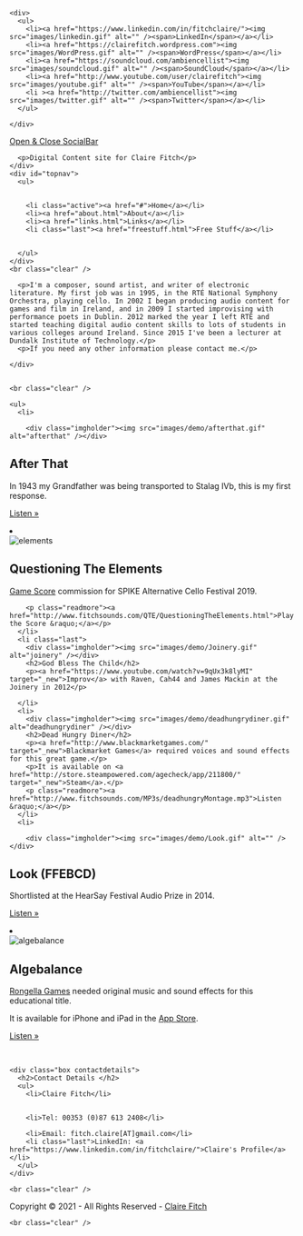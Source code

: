 

<!DOCTYPE html PUBLIC "-//W3C//DTD XHTML 1.0 Transitional//EN" "http://www.w3.org/TR/xhtml1/DTD/xhtml1-transitional.dtd">
<html xmlns="http://www.w3.org/1999/xhtml" xml:lang="EN" lang="EN" dir="ltr">

<head profile="http://gmpg.org/xfn/11"><meta charset="windows-1252">
<title>Claire Fitch</title>


</head>

<body>

    <div>
      <ul>
        <li><a href="https://www.linkedin.com/in/fitchclaire/"><img src="images/linkedin.gif" alt="" /><span>LinkedIn</span></a></li>
        <li><a href="https://clairefitch.wordpress.com"><img src="images/WordPress.gif" alt="" /><span>WordPress</span></a></li>
        <li><a href="https://soundcloud.com/ambiencellist"><img src="images/soundcloud.gif" alt="" /><span>SoundCloud</span></a></li>
        <li><a href="http://www.youtube.com/user/clairefitch"><img src="images/youtube.gif" alt="" /><span>YouTube</span></a></li>
        <li ><a href="http://twitter.com/ambiencellist"><img src="images/twitter.gif" alt="" /><span>Twitter</span></a></li>
      </ul>
      
    </div>
  
<!-- ####################################################################################################### -->
<div class="wrapper col2">
  <div id="header">
    <p class="toggler"><a href="#socialise">Open &amp; Close SocialBar</a></p>
    <div id="logo">
      
      <p>Digital Content site for Claire Fitch</p>
    </div>
    <div id="topnav">
      <ul>
      
        
        <li class="active"><a href="#">Home</a></li>
        <li><a href="about.html">About</a></li>
        <li><a href="links.html">Links</a></li>
        <li class="last"><a href="freestuff.html">Free Stuff</a></li>
        
        
      </ul>
    </div>
    <br class="clear" />
  </div>
</div>
<!-- ####################################################################################################### -->
<div class="wrapper col3">
  <div id="intro">
    <div class="box1">
      
      <p>I'm a composer, sound artist, and writer of electronic literature. My first job was in 1995, in the RTÉ National Symphony Orchestra, playing cello. In 2002 I began producing audio content for games and film in Ireland, and in 2009 I started improvising with performance poets in Dublin. 2012 marked the year I left RTÉ and started teaching digital audio content skills to lots of students in various colleges around Ireland. Since 2015 I've been a lecturer at Dundalk Institute of Technology.</p>
      <p>If you need any other information please contact me.</p>
      
    </div>
    
    
    <br class="clear" />
  </div>
</div>
<!-- ####################################################################################################### -->
<div class="wrapper col4">
  <div class="overview">
    
    <ul>
      <li>
      
        <div class="imgholder"><img src="images/demo/afterthat.gif" alt="afterthat" /></div>
 <h2>After That</h2>       
        <p>In 1943 my Grandfather was being transported to Stalag IVb, this is my first response.</p>
        <p class="readmore"><a href="http://goo.gl/56e7Ov">Listen &raquo;</a></p>
      </li>
      <li>
        <div class="imgholder"><img src="images/demo/Elements.gif" alt="elements" /></div>
        <h2>Questioning The Elements</h2>
        <p><a href="https://www.youtube.com/watch?v=ihX0p4Che2o&t=5s" target="_new">Game Score</a> commission for SPIKE Alternative Cello Festival 2019.</p>
        
        <p class="readmore"><a href="http://www.fitchsounds.com/QTE/QuestioningTheElements.html">Play the Score &raquo;</a></p>
      </li>
      <li class="last">
        <div class="imgholder"><img src="images/demo/Joinery.gif" alt="joinery" /></div>
        <h2>God Bless The Child</h2>
        <p><a href="https://www.youtube.com/watch?v=9qUx3k8lyMI" target="_new">Improv</a> with Raven, Cah44 and James Mackin at the Joinery in 2012</p>
        
      </li>
      <li>
        <div class="imgholder"><img src="images/demo/deadhungrydiner.gif" alt="deadhungrydiner" /></div>
        <h2>Dead Hungry Diner</h2>
        <p><a href="http://www.blackmarketgames.com/" target="_new">Blackmarket Games</a> required voices and sound effects for this great game.</p>
        <p>It is available on <a href="http://store.steampowered.com/agecheck/app/211800/" target="_new">Steam</a>.</p>
        <p class="readmore"><a href="http://www.fitchsounds.com/MP3s/deadhungryMontage.mp3">Listen &raquo;</a></p>
      </li>
      <li>
      
        <div class="imgholder"><img src="images/demo/Look.gif" alt="" /></div>
 <h2>Look (FFEBCD)</h2>       
        <p>Shortlisted at the HearSay Festival Audio Prize in 2014. </p>
        <p class="readmore"><a href="http://fitchsounds.com/Look/Look.html">Listen &raquo;</a></p>
      </li>
      <li class="last">
        <div class="imgholder"><img src="images/demo/algebalance.gif" alt="algebalance" /></div>
        <h2>Algebalance</h2>
        <p><a href="http://rongella.com/" target="_new">Rongella Games</a> needed original music and sound effects for this educational title. </p>
        <p>It is available for iPhone and iPad in the <a href="https://itunes.apple.com/us/app/algebalance/id662409244?mt=8" target="_new">App Store</a>.</p>
        <p class="readmore"><a href="http://www.fitchsounds.com/MP3s/algebalanceMontage.mp3">Listen &raquo;</a></p>
      </li>
    </ul>
    <br class="clear" />
  </div>
</div>
<!-- ####################################################################################################### -->
<div class="wrapper col5">
  <div id="footer">
    
    <div class="box contactdetails">
      <h2>Contact Details </h2>
      <ul>
        <li>Claire Fitch</li>
        
        
        <li>Tel: 00353 (0)87 613 2408</li>
        
        <li>Email: fitch.claire[AT]gmail.com</li>
        <li class="last">LinkedIn: <a href="https://www.linkedin.com/in/fitchclaire/">Claire's Profile</a></li>
      </ul>
    </div>
    
    <br class="clear" />
  </div>
</div>
<!-- ####################################################################################################### -->
<div class="wrapper col6">
  <div id="copyright">
    <p class="fl_left">Copyright &copy; 2021 - All Rights Reserved - <a href="http://www.fitchsounds.com">Claire Fitch</a></p>
    
    <br class="clear" />
  </div>
</div>
<!-- ####################################################################################################### -->
<script type="text/javascript" src="scripts/toggle.js"></script>
</body>
</html>
